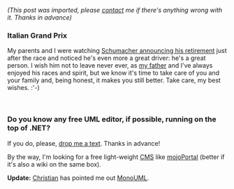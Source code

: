 *(This post was imported, please [contact](#/contact) me if there's anything wrong with it. Thanks in advance)*

<div class="entry-body">
<h3>Italian Grand Prix</h3>
<p>
	My parents and I were watching <a href="http://www.formula1.com/race/news/4932/765.html">Schumacher announcing his retirement</a> just after the race and noticed he's even more a great driver: he's a great person. I wish him not to leave never ever, as <a href="http://www.joseantoniocobena.com/">my father</a> and I've always enjoyed his races and spirit, but we know it's time to take care of you and your family and, being honest, it makes you still better. Take care, my best wishes. :'-)
</p>
<br />
<h3>Do you know any free UML editor, if possible, running on the top of .NET?</h3>
<p>
	If you do, please, <a href="mailto:contact at youcannoteatbits dot org">drop me a text</a>. Thanks in advance!
</p>
<p>
	By the way, I'm looking for a free light-weight <a href="http://en.wikipedia.org/wiki/Content_management_system">CMS</a> like <a href="http://www.mojoportal.com/">mojoPortal</a> (better if it's also a wiki on the same box).
</p>
<p>
	<b>Update:</b> <a href="http://penyaskitodice.wordpress.com/">Christian</a> has pointed me out <a href="http://monouml.org/wiki/Main_Page">MonoUML</a>.
</p>
</div>
